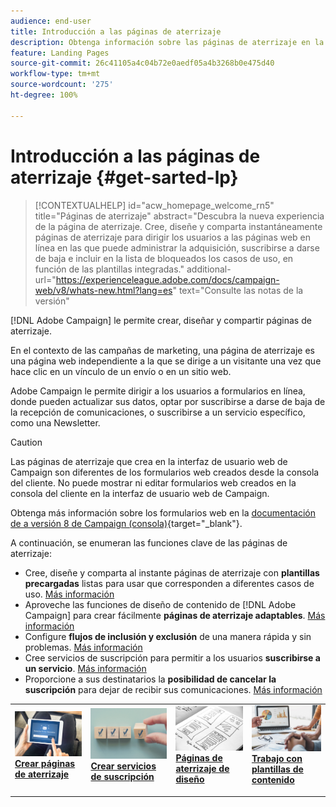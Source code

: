 ```yaml
---
audience: end-user
title: Introducción a las páginas de aterrizaje
description: Obtenga información sobre las páginas de aterrizaje en la web de Campaign
feature: Landing Pages
source-git-commit: 26c41105a4c04b72e0aedf05a4b3268b0e475d40
workflow-type: tm+mt
source-wordcount: '275'
ht-degree: 100%

---
```


# Introducción a las páginas de aterrizaje {#get-sarted-lp}

>[!CONTEXTUALHELP]
>id="acw_homepage_welcome_rn5"
>title="Páginas de aterrizaje"
>abstract="Descubra la nueva experiencia de la página de aterrizaje. Cree, diseñe y comparta instantáneamente páginas de aterrizaje para dirigir los usuarios a las páginas web en línea en las que puede administrar la adquisición, suscribirse a darse de baja e incluir en la lista de bloqueados los casos de uso, en función de las plantillas integradas."
>additional-url="https://experienceleague.adobe.com/docs/campaign-web/v8/whats-new.html?lang=es" text="Consulte las notas de la versión"

[!DNL Adobe Campaign] le permite crear, diseñar y compartir páginas de aterrizaje.

En el contexto de las campañas de marketing, una página de aterrizaje es una página web independiente a la que se dirige a un visitante una vez que hace clic en un vínculo de un envío o en un sitio web.

Adobe Campaign le permite dirigir a los usuarios a formularios en línea, donde pueden actualizar sus datos, optar por suscribirse a darse de baja de la recepción de comunicaciones, o suscribirse a un servicio específico, como una Newsletter.

>[!CAUTION]
>
>Las páginas de aterrizaje que crea en la interfaz de usuario web de Campaign son diferentes de los formularios web creados desde la consola del cliente. No puede mostrar ni editar formularios web creados en la consola del cliente en la interfaz de usuario web de Campaign.
>
>Obtenga más información sobre los formularios web en la [documentación de a versión 8 de Campaign (consola)](https://experienceleague.adobe.com/docs/campaign/campaign-v8/content/webapps.html?lang=es){target="_blank"}.

A continuación, se enumeran las funciones clave de las páginas de aterrizaje:

* Cree, diseñe y comparta al instante páginas de aterrizaje con **plantillas precargadas** listas para usar que corresponden a diferentes casos de uso. [Más información](create-lp.md)
* Aproveche las funciones de diseño de contenido de [!DNL Adobe Campaign] para crear fácilmente **páginas de aterrizaje adaptables**. [Más información](lp-content.md)
* Configure **flujos de inclusión y exclusión** de una manera rápida y sin problemas. [Más información](lp-use-cases.md)
* Cree servicios de suscripción para permitir a los usuarios **suscribirse a un servicio**. [Más información](lp-use-cases.md#lp-subscription)
* Proporcione a sus destinatarios la **posibilidad de cancelar la suscripción** para dejar de recibir sus comunicaciones. [Más información](lp-use-cases.md#lp-unsubscription)
  <!--Send a **confirmation email** upon opt-in or opt-out.-->

<table style="table-layout:fixed"><tr style="border: 0;">
<td>
<a href="create-lp.md">
<img alt="Posible cliente" src="../assets/do-not-localize/lp-subscription.jpeg">
</a>
<div><a href="create-lp.md"><strong>Crear páginas de aterrizaje</strong>
</div>
<p>
</td>
<td>
<a href="../audience/manage-services.md">
<img alt="Poco frecuente" src="../assets/do-not-localize/lp-list.jpg">
</a>
<div>
<a href="../audience/manage-services.md"><strong>Crear servicios de suscripción</strong></a>
</div>
<p></td>
<td>
<a href="lp-content.md">
<img alt="Validación" src="../assets/do-not-localize/lp-design.jpg">
</a>
<div>
<a href="lp-content.md"><strong>Páginas de aterrizaje de diseño</strong></a>
</div>
<p>
</td>
<td>
<a href="lp-templates.md">
<img alt="Validación" src="../assets/do-not-localize/lp-reporting.jpg">
</a>
<div>
<a href="lp-templates.md"><strong>Trabajo con plantillas de contenido</strong></a>
</div>
<p>
</td>
</tr></table>
